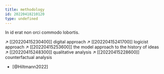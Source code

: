 ```yaml
---
title: methodology
id: 20220418210120
type: undefined
---
```


In id erat non orci commodo lobortis.

↗ [[20220415230400]] digital approach
↗ [[20220415241700]] logicist approach
↗ [[20220415253600]] the model approach to the history of ideas
↗ [[20220415248300]] qualitative analysis
↗ [[20220415228600]] counterfactual analysis

- [@Hiltmann2022]
